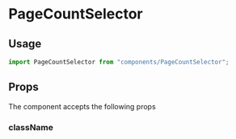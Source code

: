 PageCountSelector
=================

## Usage

```jsx
import PageCountSelector from "components/PageCountSelector";

```
## Props
The component accepts the following props

### className

###
